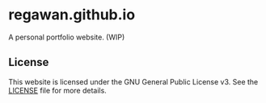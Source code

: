 # regawan.github.io

A personal portfolio website. (WIP)

## License
This website is licensed under the GNU General Public License v3. See the [LICENSE](./LICENSE) file for more details.
